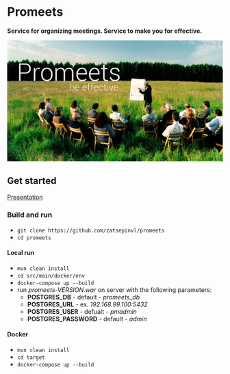 # Promeets

**Service for organizing meetings. Service to make you for effective.**

![Promeets image](architecture/general/promeets_main.png)

## Get started

[Presentation](architecture/general/Promeets_presentation_1.pptx)

### Build and run

* `git clone https://github.com/zatsepinvl/promeets`
* `cd promeets`

#### Local run

* `mvn clean install`
* `cd src/main/docker/env`
* `docker-compose up --build`
* run *promeets-VERSION.war* on server with the following parameters:
    * **POSTGRES_DB** - default - *promeets_db*
    * **POSTGRES_URL** - ex. *192.168.99.100:5432*
    * **POSTGRES_USER** - defualt - *pmadmin*
    * **POSTGRES_PASSWORD** - default - *admin*
    
#### Docker
* `mvn clean install`
* `cd target`
* `docker-compose up --build`